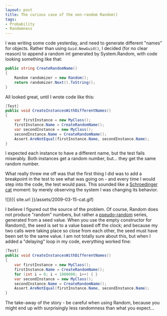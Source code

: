 ```yaml
---
layout: post
title: The curious case of the non-random Random()
tags:
- Probability
- Randomness
---
```


I was writing some code yesterday, and need to generate different "names" for objects. Rather than using `Guid.NewGuid()`, I decided (for no clear reason) to append a random int generated by System.Random, with code looking something like that:

``` csharp 
public string CreateRandomName()
{
    Random randomizer = new Random();
    return randomizer.Next().ToString();
}
``` 

All looked great, until I wrote code like this:

``` csharp 
[Test]
public void CreateInstancesWithDifferentNames()
{
    var firstInstance = new MyClass();
    firstInstance.Name = CreateRandomName();
    var secondInstance = new MyClass();
    secondInstance.Name = CreateRandomName();
    Assert.AreNotEqual(firstInstance.Name, secondInstance.Name);
}
``` 

I expected each instance to have a different name, but the test fails miserably. Both instances get a random number, but... they get the same random number.

<!--more-->

What really threw me off was that the first thing I did was to add a breakpoint in the test to see what was going on - and every time I would step into the code, the test would pass. This sounded like a [Schroedinger cat](http://dctech.com/eureka/short-stories/cat.php) moment: by merely observing the system I was changing its behavior.

![]({{ site.url }}/assets/2009-03-15-cat.gif)

I believe I figured out the source of the problem. Of course, Random does not produce "random" numbers, but rather a [pseudo-random](http://en.wikipedia.org/wiki/Pseudorandom_number_generator) series, generated from a seed value. When you use the empty constructor for Random(), the seed is set to a value based off the clock; and because my two calls were taking place so close from each other, the seed must have been set to the same value. I am not totally sure about this, but when I added a "delaying" loop in my code, everything worked fine: 

``` csharp 
[Test]
public void CreateInstancesWithDifferentNames()
{
    var firstInstance = new MyClass();
    firstInstance.Name = CreateRandomName();
    for (int i = 0; i < 1000000; i++) { }
    var secondInstance = new MyClass();
    secondInstance.Name = CreateRandomName();
    Assert.AreNotEqual(firstInstance.Name, secondInstance.Name);
}
``` 

The take-away of the story - be careful when using Random, because you might end up with surprisingly less randomness than what you expect...
